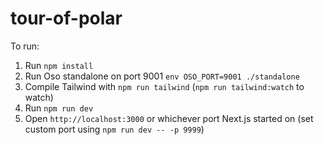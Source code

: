 # tour-of-polar

To run:

1. Run `npm install`
2. Run Oso standalone on port 9001 `env OSO_PORT=9001 ./standalone`
3. Compile Tailwind with `npm run tailwind` (`npm run tailwind:watch` to watch)
4. Run `npm run dev`
5. Open `http://localhost:3000` or whichever port Next.js started on (set custom port using `npm run dev -- -p 9999`)
